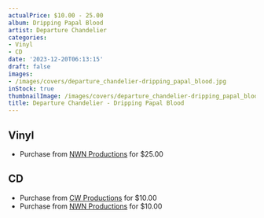 ```yaml
---
actualPrice: $10.00 - 25.00
album: Dripping Papal Blood
artist: Departure Chandelier
categories:
- Vinyl
- CD
date: '2023-12-20T06:13:15'
draft: false
images:
- /images/covers/departure_chandelier-dripping_papal_blood.jpg
inStock: true
thumbnailImage: /images/covers/departure_chandelier-dripping_papal_blood-thumb.jpg
title: Departure Chandelier - Dripping Papal Blood
---
```


## Vinyl
* Purchase from [NWN Productions](http://shop.nwnprod.com/index.php?route=product/product&path=75&product_id=44245&sort=pd.name&order=ASC) for $25.00
## CD
* Purchase from [CW Productions](https://shop.cwproductions.net/products/departure-chandelier-dripping-papal-blood-cd) for $10.00
* Purchase from [NWN Productions](http://shop.nwnprod.com/index.php?route=product/product&path=93&product_id=43986&sort=pd.name&order=ASC) for $10.00
